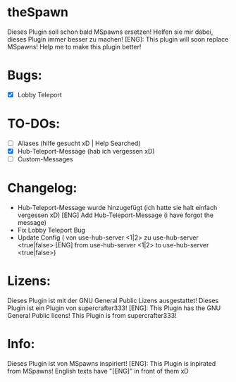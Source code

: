 # theSpawn
Dieses Plugin soll schon bald MSpawns ersetzen! Helfen sie mir dabei, dieses Plugin immer besser zu machen!
[ENG]: This plugin will soon replace MSpawns! Help me to make this plugin better!

# Bugs:
- [X] Lobby Teleport

# TO-DOs:
- [ ] Aliases (hilfe gesucht xD | Help Searched)
- [X] Hub-Teleport-Message (hab ich vergessen xD)
- [ ] Custom-Messages

# Changelog:
- Hub-Teleport-Message wurde hinzugefügt (ich hatte sie halt einfach vergessen xD)   [ENG] Add Hub-Teleport-Message (i have forgot the message)
- Fix Lobby Teleport Bug
- Update Config ( von use-hub-server <1|2> zu use-hub-server <true|false>  [ENG] from use-hub-server <1|2> to use-hub-server <true|false>)

# Lizens:
Dieses Plugin ist mit der GNU General Public Lizens ausgestattet!
Dieses Plugin ist ein Plugin von supercrafter333!
[ENG]: This Plugin has the GNU General Public licens! This Plugin is from supercrafter333!

# Info:
Dieses Plugin ist von MSpawns inspiriert!
[ENG]: This Plugin is inpirated from MSpawns!
English texts have "[ENG]" in front of them xD

